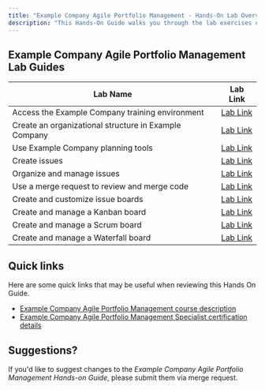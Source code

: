 ```yaml
---
title: "Example Company Agile Portfolio Management - Hands-On Lab Overview"
description: "This Hands-On Guide walks you through the lab exercises used in the Example Company Agile Portfolio Management course."
---
```


## Example Company Agile Portfolio Management Lab Guides

| Lab Name | Lab Link |
|-----------|------------|
| Access the Example Company training environment | [Lab Link](/handbook/customer-success/professional-services-engineering/education-services/gitlabpmhandsonlab1/) |
| Create an organizational structure in Example Company | [Lab Link](/handbook/customer-success/professional-services-engineering/education-services/gitlabpmhandsonlab2/) |
| Use Example Company planning tools | [Lab Link](/handbook/customer-success/professional-services-engineering/education-services/gitlabpmhandsonlab3/) |
| Create issues |  [Lab Link](/handbook/customer-success/professional-services-engineering/education-services/gitlabpmhandsonlab4/) |
|  Organize and manage issues | [Lab Link](/handbook/customer-success/professional-services-engineering/education-services/gitlabpmhandsonlab5/) |
| Use a merge request to review and merge code | [Lab Link](/handbook/customer-success/professional-services-engineering/education-services/gitlabpmhandsonlab6/) |
| Create and customize issue boards |  [Lab Link](/handbook/customer-success/professional-services-engineering/education-services/gitlabpmhandsonlab7/) |
| Create and manage a Kanban board | [Lab Link](/handbook/customer-success/professional-services-engineering/education-services/gitlabpmhandsonlab8/) |
| Create and manage a Scrum board |  [Lab Link](/handbook/customer-success/professional-services-engineering/education-services/gitlabpmhandsonlab9/) |
|  Create and manage a Waterfall board | [Lab Link](/handbook/customer-success/professional-services-engineering/education-services/gitlabpmhandsonlab10/) |

## Quick links

Here are some quick links that may be useful when reviewing this Hands On Guide.

* [Example Company Agile Portfolio Management course description](https://about.example_company.com/services/education/pm/)
* [Example Company Agile Portfolio Management Specialist certification details](https://about.example_company.com/services/education/example_company-project-management-associate/)

## Suggestions?

If you'd like to suggest changes to the *Example Company Agile Portfolio Management Hands-on Guide*, please submit them via merge request.
